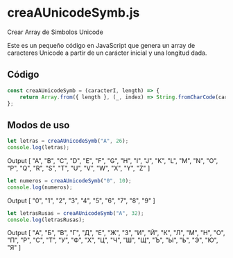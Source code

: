 # creaAUnicodeSymb.js

Crear Array de Simbolos Unicode

Este es un pequeño código en JavaScript que genera un array de caracteres Unicode a partir de un carácter inicial y una longitud dada.

## Código

```javascript
const creaAUnicodeSymb = (caracterI, length) => {
    return Array.from({ length }, (_, index) => String.fromCharCode(caracterI.charCodeAt() + index));
};
```

## Modos de uso

```javascript
let letras = creaAUnicodeSymb("A", 26);
console.log(letras);
```
Output
[
    "A",
    "B",
    "C",
    "D",
    "E",
    "F",
    "G",
    "H",
    "I",
    "J",
    "K",
    "L",
    "M",
    "N",
    "O",
    "P",
    "Q",
    "R",
    "S",
    "T",
    "U",
    "V",
    "W",
    "X",
    "Y",
    "Z"
]

```javascript
let numeros = creaAUnicodeSymb("0", 10);
console.log(numeros);
```

Output
[
    "0",
    "1",
    "2",
    "3",
    "4",
    "5",
    "6",
    "7",
    "8",
    "9"
]

```javascript
let letrasRusas = creaAUnicodeSymb("А", 32);
console.log(letrasRusas);
```

Output
[
    "А",
    "Б",
    "В",
    "Г",
    "Д",
    "Е",
    "Ж",
    "З",
    "И",
    "Й",
    "К",
    "Л",
    "М",
    "Н",
    "О",
    "П",
    "Р",
    "С",
    "Т",
    "У",
    "Ф",
    "Х",
    "Ц",
    "Ч",
    "Ш",
    "Щ",
    "Ъ",
    "Ы",
    "Ь",
    "Э",
    "Ю",
    "Я"
]
